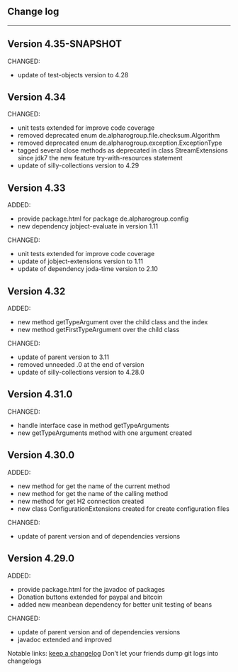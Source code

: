 ## Change log
----------------------

Version 4.35-SNAPSHOT
-------------

CHANGED:

- update of test-objects version to 4.28

Version 4.34
-------------

CHANGED:

- unit tests extended for improve code coverage
- removed deprecated enum de.alpharogroup.file.checksum.Algorithm
- removed deprecated enum de.alpharogroup.exception.ExceptionType
- tagged several close methods as deprecated in class StreamExtensions since jdk7 the new feature try-with-resources statement
- update of silly-collections version to 4.29

Version 4.33
-------------

ADDED:
 
- provide package.html for package de.alpharogroup.config
- new dependency jobject-evaluate in version 1.11

CHANGED:

- unit tests extended for improve code coverage
- update of jobject-extensions version to 1.11
- update of dependency joda-time version to 2.10

Version 4.32
-------------

ADDED:
 
- new method getTypeArgument over the child class and the index
- new method getFirstTypeArgument over the child class

CHANGED:

- update of parent version to 3.11
- removed unneeded .0 at the end of version
- update of silly-collections version to 4.28.0

Version 4.31.0
-------------

CHANGED:

- handle interface case in method getTypeArguments
- new getTypeArguments method with one argument created

Version 4.30.0
-------------

ADDED:
 
- new method for get the name of the current method
- new method for get the name of the calling method
- new method for get H2 connection created
- new class ConfigurationExtensions created for create configuration files

CHANGED:

- update of parent version and of dependencies versions

Version 4.29.0
-------------

ADDED:
 
- provide package.html for the javadoc of packages
- Donation buttons extended for paypal and bitcoin
- added new meanbean dependency for better unit testing of beans

CHANGED:

- update of parent version and of dependencies versions
- javadoc extended and improved

Notable links:
[keep a changelog](http://keepachangelog.com/en/1.0.0/) Don’t let your friends dump git logs into changelogs

